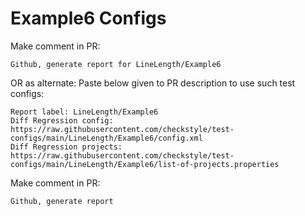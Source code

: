 # Example6 Configs
Make comment in PR:
```
Github, generate report for LineLength/Example6
```
OR as alternate:
Paste below given to PR description to use such test configs:
```
Report label: LineLength/Example6
Diff Regression config: https://raw.githubusercontent.com/checkstyle/test-configs/main/LineLength/Example6/config.xml
Diff Regression projects: https://raw.githubusercontent.com/checkstyle/test-configs/main/LineLength/Example6/list-of-projects.properties
```
Make comment in PR:
```
Github, generate report
```
